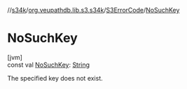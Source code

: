 //[s34k](../../../index.md)/[org.veupathdb.lib.s3.s34k](../index.md)/[S3ErrorCode](index.md)/[NoSuchKey](-no-such-key.md)

# NoSuchKey

[jvm]\
const val [NoSuchKey](-no-such-key.md): [String](https://kotlinlang.org/api/latest/jvm/stdlib/kotlin/-string/index.html)

The specified key does not exist.
